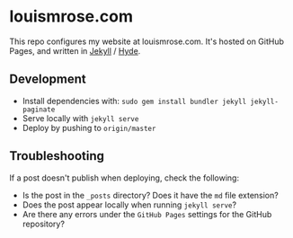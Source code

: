 # louismrose.com

This repo configures my website at louismrose.com. It's hosted on GitHub Pages, and written in [Jekyll](https://jekyllrb.com) / [Hyde](https://github.com/poole/hyde).

## Development

* Install dependencies with: `sudo gem install bundler jekyll jekyll-paginate`
* Serve locally with `jekyll serve`
* Deploy by pushing to `origin/master`

## Troubleshooting

If a post doesn't publish when deploying, check the following:

* Is the post in the `_posts` directory? Does it have the `md` file extension?
* Does the post appear locally when running `jekyll serve`?
* Are there any errors under the `GitHub Pages` settings for the GitHub repository?

